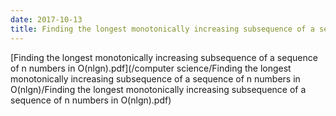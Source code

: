 ```yaml
---
date: 2017-10-13
title: Finding the longest monotonically increasing subsequence of a sequence of n numbers in O(nlgn)
---
```


[Finding the longest monotonically increasing subsequence of a sequence of n numbers in O(nlgn).pdf](/computer science/Finding the longest monotonically increasing subsequence of a sequence of n numbers in O(nlgn)/Finding the longest monotonically increasing subsequence of a sequence of n numbers in O(nlgn).pdf)